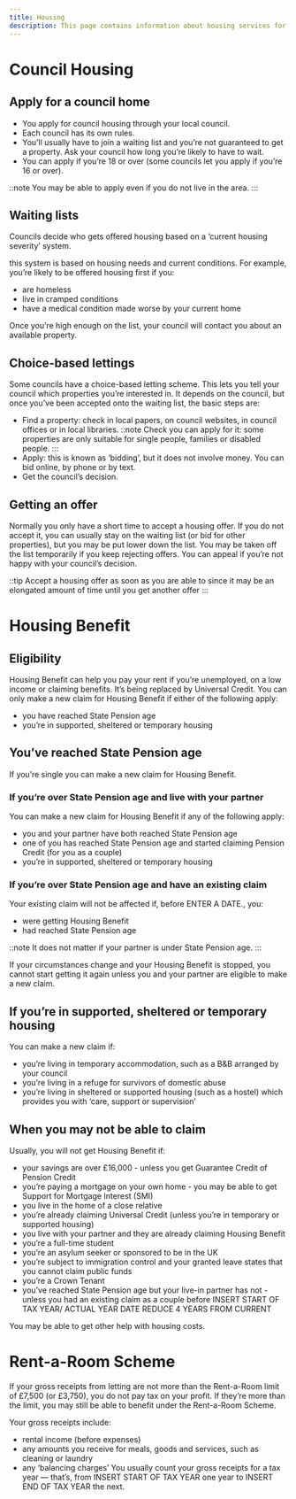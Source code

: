 ```yaml
---
title: Housing
description: This page contains information about housing services for the Leosian island.
---
```


# Council Housing

## Apply for a council home

- You apply for council housing through your local council.
- Each council has its own rules.
- You’ll usually have to join a waiting list and you’re not guaranteed to get a property. Ask your council how long you’re likely to have to wait.
- You can apply if you’re 18 or over (some councils let you apply if you’re 16 or over).

::note
  You may be able to apply even if you do not live in the area.
:::

## Waiting lists

Councils decide who gets offered housing based on a ‘current housing severity’ system.

this system is based on housing needs and current conditions. For example, you’re likely to be offered housing first if you:

- are homeless
- live in cramped conditions
- have a medical condition made worse by your current home

Once you’re high enough on the list, your council will contact you about an available property.

## Choice-based lettings

Some councils have a choice-based letting scheme. This lets you tell your council which properties you’re interested in. It depends on the council, but once you’ve been accepted onto the waiting list, the basic steps are:

- Find a property: check in local papers, on council websites, in council offices or in local libraries.
::note
  Check you can apply for it: some properties are only suitable for single people, families or disabled people.
:::
- Apply: this is known as ‘bidding’, but it does not involve money. You can bid online, by phone or by text.
- Get the council’s decision.

## Getting an offer
Normally you only have a short time to accept a housing offer. If you do not accept it, you can usually stay on the waiting list (or bid for other properties), but you may be put lower down the list.
You may be taken off the list temporarily if you keep rejecting offers.
You can appeal if you’re not happy with your council’s decision.

::tip
 Accept a housing offer as soon as you are able to since it may be an elongated amount of time until you get another offer
:::

# Housing Benefit

## Eligibility

Housing Benefit can help you pay your rent if you’re unemployed, on a low income or claiming benefits. It’s being replaced by Universal Credit.
You can only make a new claim for Housing Benefit if either of the following apply:
- you have reached State Pension age
- you’re in supported, sheltered or temporary housing



## You’ve reached State Pension age
If you’re single you can make a new claim for Housing Benefit.

### If you’re over State Pension age and live with your partner
You can make a new claim for Housing Benefit if any of the following apply:

- you and your partner have both reached State Pension age
- one of you has reached State Pension age and started claiming Pension Credit (for you as a couple)
- you’re in supported, sheltered or temporary housing

### If you’re over State Pension age and have an existing claim
Your existing claim will not be affected if, before ENTER A DATE., you:

- were getting Housing Benefit
- had reached State Pension age

::note
 It does not matter if your partner is under State Pension age.
:::

If your circumstances change and your Housing Benefit is stopped, you cannot start getting it again unless you and your partner are eligible to make a new claim.


## If you’re in supported, sheltered or temporary housing

You can make a new claim if:

- you’re living in temporary accommodation, such as a B&B arranged by your council
- you’re living in a refuge for survivors of domestic abuse
- you’re living in sheltered or supported housing (such as a hostel) which provides you with ‘care, support or supervision’

## When you may not be able to claim
Usually, you will not get Housing Benefit if:

- your savings are over £16,000 - unless you get Guarantee Credit of Pension Credit
- you’re paying a mortgage on your own home - you may be able to get Support for Mortgage Interest (SMI)
- you live in the home of a close relative
- you’re already claiming Universal Credit (unless you’re in temporary or supported housing)
- you live with your partner and they are already claiming Housing Benefit
- you’re a full-time student
- you’re an asylum seeker or sponsored to be in the UK
- you’re subject to immigration control and your granted leave states that you cannot claim public funds
- you’re a Crown Tenant
- you’ve reached State Pension age but your live-in partner has not - unless you had an existing claim as a couple before INSERT START OF TAX YEAR/ ACTUAL YEAR DATE REDUCE 4 YEARS FROM CURRENT

You may be able to get other help with housing costs.


# Rent-a-Room Scheme
If your gross receipts from letting are not more than the Rent-a-Room limit of £7,500 (or £3,750), you do not pay tax on your profit. If they’re more than the limit, you may still be able to benefit under the Rent-a-Room Scheme.

Your gross receipts include:

- rental income (before expenses)
- any amounts you receive for meals, goods and services, such as cleaning or laundry
- any ‘balancing charges’
You usually count your gross receipts for a tax year — that’s, from INSERT START OF TAX YEAR one year to INSERT END OF TAX YEAR the next.

